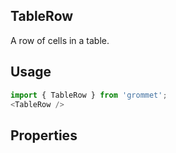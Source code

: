 ## TableRow
A row of cells in a table.

## Usage

```javascript
import { TableRow } from 'grommet';
<TableRow />
```

## Properties

  